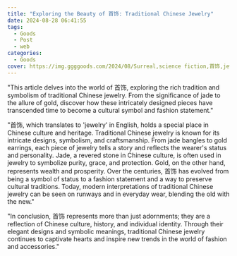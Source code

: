 ```yaml
---
title: "Exploring the Beauty of 首饰: Traditional Chinese Jewelry"
date: 2024-08-28 06:41:55
tags:
  - Goods
  - Post
  - web
categories:
  - Goods
cover: https://img.ggggoods.com/2024/08/Surreal,science fiction,首饰,jewelry,technology,tech,diagrams,renderings,colors_20240830_00001_.png
---
```


"This article delves into the world of 首饰, exploring the rich tradition and symbolism of traditional Chinese jewelry. From the significance of jade to the allure of gold, discover how these intricately designed pieces have transcended time to become a cultural symbol and fashion statement."

"首饰, which translates to 'jewelry' in English, holds a special place in Chinese culture and heritage. Traditional Chinese jewelry is known for its intricate designs, symbolism, and craftsmanship. From jade bangles to gold earrings, each piece of jewelry tells a story and reflects the wearer's status and personality. Jade, a revered stone in Chinese culture, is often used in jewelry to symbolize purity, grace, and protection. Gold, on the other hand, represents wealth and prosperity. Over the centuries, 首饰 has evolved from being a symbol of status to a fashion statement and a way to preserve cultural traditions. Today, modern interpretations of traditional Chinese jewelry can be seen on runways and in everyday wear, blending the old with the new."

"In conclusion, 首饰 represents more than just adornments; they are a reflection of Chinese culture, history, and individual identity. Through their elegant designs and symbolic meanings, traditional Chinese jewelry continues to captivate hearts and inspire new trends in the world of fashion and accessories."
